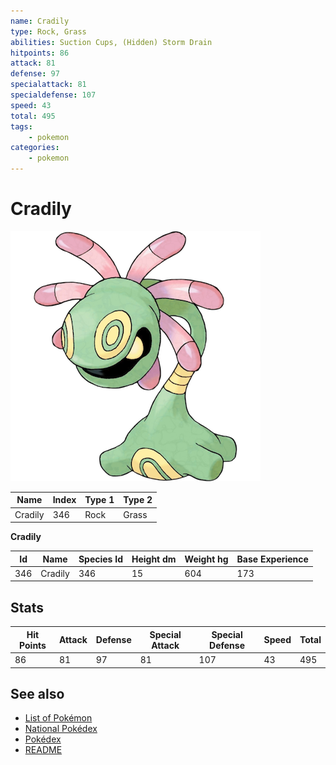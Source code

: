 ```yaml
---
name: Cradily
type: Rock, Grass
abilities: Suction Cups, (Hidden) Storm Drain
hitpoints: 86
attack: 81
defense: 97
specialattack: 81
specialdefense: 107
speed: 43
total: 495
tags:
    - pokemon
categories:
    - pokemon
---
```


# Cradily


![Cradily](images/346.png)

| **Name** | **Index** | **Type 1** | **Type 2** |
|----|----|----|----|
| Cradily | 346 | Rock | Grass  |

**Cradily** 




| **Id** | **Name** | **Species Id** | **Height dm** | **Weight hg** | **Base Experience** |
|--------|----------|----------------|------------|------------|---------------------|
| 346 | Cradily | 346 | 15 | 604 | 173 |



## Stats

| **Hit Points** | **Attack** | **Defense** | **Special Attack** | **Special Defense** | **Speed** | **Total** |
|----------------|------------|-------------|--------------------|---------------------|-----------|-----------|
| 86 | 81 | 97 | 81 | 107 | 43 | 495 |

## See also

- [List of Pokémon](../pokemon.md)
- [National Pokédex](../national_pokedex.md)
- [Pokédex](../pokedex.md)
- [README](../README.md)
